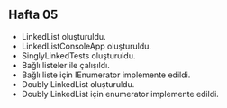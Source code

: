 ## Hafta 05
* LinkedList oluşturuldu.
* LinkedListConsoleApp oluşturuldu.
* SinglyLinkedTests oluşturuldu.
* Bağlı listeler ile çalışıldı.
* Bağlı liste için IEnumerator implemente edildi.
* Doubly LinkedList oluşturuldu.
* Doubly LinkedList için enumerator implemente edildi.